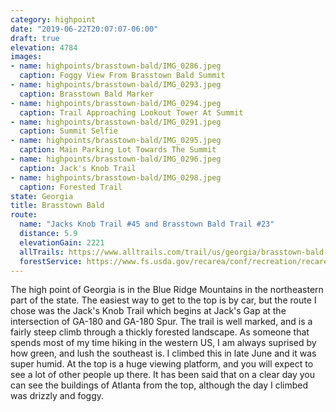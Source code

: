 ```yaml
---
category: highpoint
date: "2019-06-22T20:07:07-06:00"
draft: true
elevation: 4784
images:
- name: highpoints/brasstown-bald/IMG_0286.jpeg
  caption: Foggy View From Brasstown Bald Summit
- name: highpoints/brasstown-bald/IMG_0293.jpeg
  caption: Brasstown Bald Marker
- name: highpoints/brasstown-bald/IMG_0294.jpeg
  caption: Trail Approaching Lookout Tower At Summit
- name: highpoints/brasstown-bald/IMG_0291.jpeg
  caption: Summit Selfie
- name: highpoints/brasstown-bald/IMG_0295.jpeg
  caption: Main Parking Lot Towards The Summit
- name: highpoints/brasstown-bald/IMG_0296.jpeg
  caption: Jack's Knob Trail
- name: highpoints/brasstown-bald/IMG_0298.jpeg
  caption: Forested Trail
state: Georgia
title: Brasstown Bald
route:
  name: "Jacks Knob Trail #45 and Brasstown Bald Trail #23"
  distance: 5.9
  elevationGain: 2221
  allTrails: https://www.alltrails.com/trail/us/georgia/brasstown-bald-via-jack-s-gap
  forestService: https://www.fs.usda.gov/recarea/conf/recreation/recarea/?recid=10542
---
```

The high point of Georgia is in the Blue Ridge Mountains in the northeastern part of the state.  The easiest way to get to the top is by car, but the route I chose was the Jack's Knob Trail which begins at Jack's Gap at the intersection of GA-180 and GA-180 Spur.  The trail is well marked, and is a fairly steep climb through a thickly forested landscape.  As someone that spends most of my time hiking in the western US, I am always suprised by how green, and lush the southeast is.  I climbed this in late June and it was super humid.  At the top is a huge viewing platform, and you will expect to see a lot of other people up there.  It has been said that on a clear day you can see the buildings of Atlanta from the top, although the day I climbed was drizzly and foggy.
